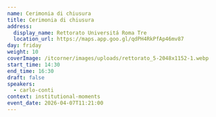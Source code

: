 ```yaml
---
name: Cerimonia di chiusura
title: Cerimonia di chiusura
address:
  display_name: Rettorato Universitá Roma Tre
  location_url: https://maps.app.goo.gl/qdPH4RkPfAp46mv87
day: friday
weight: 10
coverImage: /itcorner/images/uploads/rettorato_5-2048x1152-1.webp
start_time: 14:30
end_time: 16:30
draft: false
speakers:
  - carlo-conti
context: institutional-moments
event_date: 2026-04-07T11:21:00
---
```

